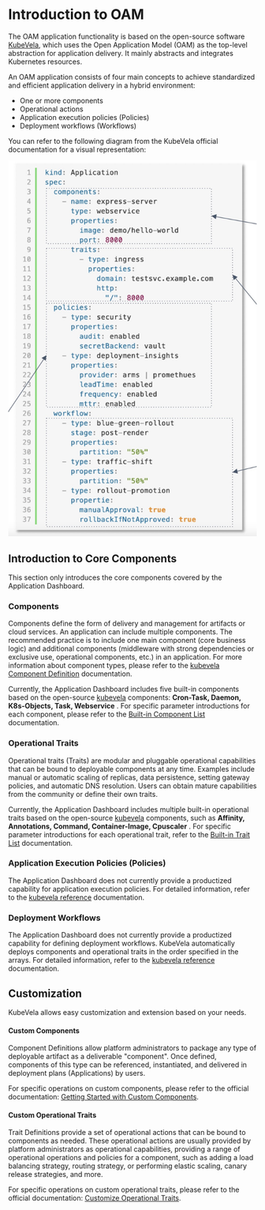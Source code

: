 # Introduction to OAM

The OAM application functionality is based on the open-source software
[KubeVela](http://kubevela.net/zh/docs/v1.2/), which uses the Open Application Model (OAM)
as the top-level abstraction for application delivery. It mainly abstracts and integrates Kubernetes resources.

An OAM application consists of four main concepts to achieve standardized and efficient
application delivery in a hybrid environment:

- One or more components
- Operational actions
- Application execution policies (Policies)
- Deployment workflows (Workflows)

You can refer to the following diagram from the KubeVela official documentation for a visual representation:

![oam1](../../images/oam001.png)

## Introduction to Core Components

This section only introduces the core components covered by the Application Dashboard.

### Components

Components define the form of delivery and management for artifacts or cloud services.
An application can include multiple components. The recommended practice is to include one
main component (core business logic) and additional components (middleware with strong dependencies
or exclusive use, operational components, etc.) in an application. For more information about component
types, please refer to the [kubevela Component Definition](http://kubevela.net/docs/v1.2/platform-engineers/oam/x-definition) documentation.

Currently, the Application Dashboard includes five built-in components based on the open-source
[kubevela](https://kubevela.io/zh/docs/) components: __Cron-Task, Daemon, K8s-Objects, Task, Webservice__ .
For specific parameter introductions for each component, please refer to the
[Built-in Component List](https://kubevela.io/docs/end-user/components/references) documentation.

### Operational Traits

Operational traits (Traits) are modular and pluggable operational capabilities that can be bound to deployable components at any time. Examples include manual or automatic scaling of replicas, data persistence, setting gateway policies, and automatic DNS resolution. Users can obtain mature capabilities from the community or define their own traits.

Currently, the Application Dashboard includes multiple built-in operational traits based on the open-source
[kubevela](https://kubevela.io/docs/) components, such as __Affinity, Annotations, Command, Container-Image, Cpuscaler__ .
For specific parameter introductions for each operational trait, refer to the
[Built-in Trait List](https://kubevela.io/docs/end-user/traits/references) documentation.

### Application Execution Policies (Policies)

The Application Dashboard does not currently provide a productized capability for application execution
policies. For detailed information, refer to the [kubevela reference](http://kubevela.net/docs/v1.2/platform-engineers/oam/oam-model) documentation.

### Deployment Workflows

The Application Dashboard does not currently provide a productized capability for defining deployment
workflows. KubeVela automatically deploys components and operational traits in the order specified
in the arrays. For detailed information, refer to the [kubevela reference](http://kubevela.net/docs/v1.2/platform-engineers/oam/oam-model) documentation.

## Customization

KubeVela allows easy customization and extension based on your needs.

#### Custom Components

Component Definitions allow platform administrators to package any type of deployable artifact as a deliverable "component". Once defined, components of this type can be referenced, instantiated,
and delivered in deployment plans (Applications) by users.

For specific operations on custom components, please refer to the official documentation:
[Getting Started with Custom Components](http://kubevela.net/docs/v1.2/platform-engineers/components/custom-component).

#### Custom Operational Traits

Trait Definitions provide a set of operational actions that can be bound to components as needed.
These operational actions are usually provided by platform administrators as operational capabilities,
providing a range of operational operations and policies for a component, such as adding a
load balancing strategy, routing strategy, or performing elastic scaling, canary release strategies, and more.

For specific operations on custom operational traits, please refer to the official documentation:
[Customize Operational Traits](http://kubevela.net/docs/v1.2/platform-engineers/traits/customize-trait).
